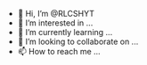 - 👋 Hi, I’m @RLCSHYT
- 👀 I’m interested in ...
- 🌱 I’m currently learning ...
- 💞️ I’m looking to collaborate on ...
- 📫 How to reach me ...

<!---
RLCSHYT/RLCSHYT is a ✨ special ✨ repository because its `README.md` (this file) appears on your GitHub profile.
You can click the Preview link to take a look at your changes.
--->
